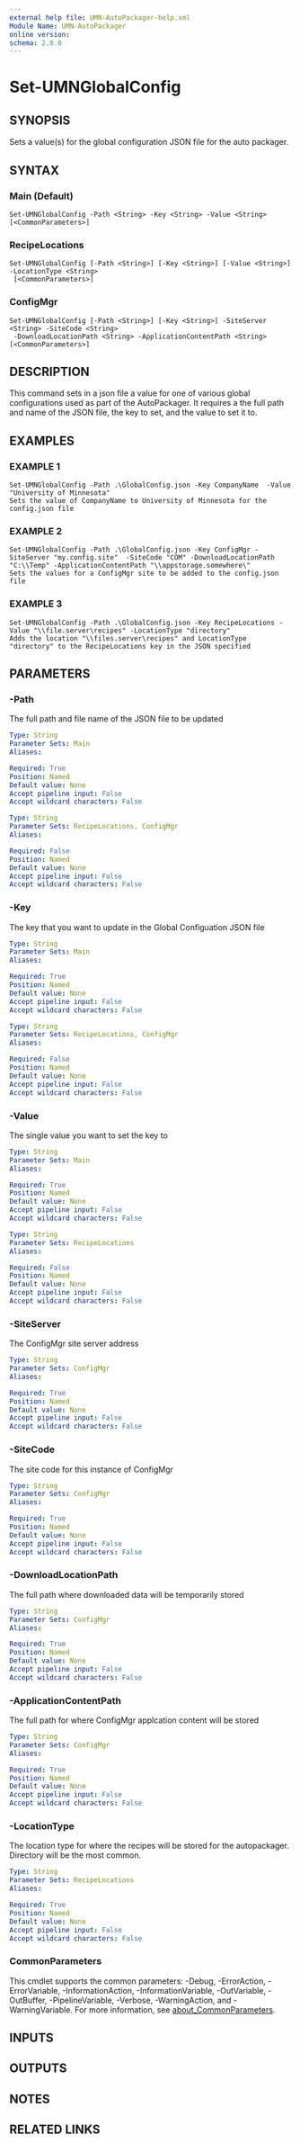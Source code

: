 ```yaml
---
external help file: UMN-AutoPackager-help.xml
Module Name: UMN-AutoPackager
online version:
schema: 2.0.0
---
```


# Set-UMNGlobalConfig

## SYNOPSIS
Sets a value(s) for the global configuration JSON file for the auto packager.

## SYNTAX

### Main (Default)
```
Set-UMNGlobalConfig -Path <String> -Key <String> -Value <String> [<CommonParameters>]
```

### RecipeLocations
```
Set-UMNGlobalConfig [-Path <String>] [-Key <String>] [-Value <String>] -LocationType <String>
 [<CommonParameters>]
```

### ConfigMgr
```
Set-UMNGlobalConfig [-Path <String>] [-Key <String>] -SiteServer <String> -SiteCode <String>
 -DownloadLocationPath <String> -ApplicationContentPath <String> [<CommonParameters>]
```

## DESCRIPTION
This command sets in a json file a value for one of various global configurations used as part of the AutoPackager.
It requires a the full path and name of the JSON file, the key to set, and the value to set it to.

## EXAMPLES

### EXAMPLE 1
```
Set-UMNGlobalConfig -Path .\GlobalConfig.json -Key CompanyName  -Value "University of Minnesota"
Sets the value of CompanyName to University of Minnesota for the config.json file
```

### EXAMPLE 2
```
Set-UMNGlobalConfig -Path .\GlobalConfig.json -Key ConfigMgr -SiteServer "my.config.site"  -SiteCode "COM" -DownloadLocationPath "C:\\Temp" -ApplicationContentPath "\\appstorage.somewhere\"
Sets the values for a ConfigMgr site to be added to the config.json file
```

### EXAMPLE 3
```
Set-UMNGlobalConfig -Path .\GlobalConfig.json -Key RecipeLocations -Value "\\file.server\recipes" -LocationType "directory"
Adds the location "\\files.server\recipes" and LocationType "directory" to the RecipeLocations key in the JSON specified
```

## PARAMETERS

### -Path
The full path and file name of the JSON file to be updated

```yaml
Type: String
Parameter Sets: Main
Aliases:

Required: True
Position: Named
Default value: None
Accept pipeline input: False
Accept wildcard characters: False
```

```yaml
Type: String
Parameter Sets: RecipeLocations, ConfigMgr
Aliases:

Required: False
Position: Named
Default value: None
Accept pipeline input: False
Accept wildcard characters: False
```

### -Key
The key that you want to update in the Global Configuation JSON file

```yaml
Type: String
Parameter Sets: Main
Aliases:

Required: True
Position: Named
Default value: None
Accept pipeline input: False
Accept wildcard characters: False
```

```yaml
Type: String
Parameter Sets: RecipeLocations, ConfigMgr
Aliases:

Required: False
Position: Named
Default value: None
Accept pipeline input: False
Accept wildcard characters: False
```

### -Value
The single value you want to set the key to

```yaml
Type: String
Parameter Sets: Main
Aliases:

Required: True
Position: Named
Default value: None
Accept pipeline input: False
Accept wildcard characters: False
```

```yaml
Type: String
Parameter Sets: RecipeLocations
Aliases:

Required: False
Position: Named
Default value: None
Accept pipeline input: False
Accept wildcard characters: False
```

### -SiteServer
The ConfigMgr site server address

```yaml
Type: String
Parameter Sets: ConfigMgr
Aliases:

Required: True
Position: Named
Default value: None
Accept pipeline input: False
Accept wildcard characters: False
```

### -SiteCode
The site code for this instance of ConfigMgr

```yaml
Type: String
Parameter Sets: ConfigMgr
Aliases:

Required: True
Position: Named
Default value: None
Accept pipeline input: False
Accept wildcard characters: False
```

### -DownloadLocationPath
The full path where downloaded data will be temporarily stored

```yaml
Type: String
Parameter Sets: ConfigMgr
Aliases:

Required: True
Position: Named
Default value: None
Accept pipeline input: False
Accept wildcard characters: False
```

### -ApplicationContentPath
The full path for where ConfigMgr applcation content will be stored

```yaml
Type: String
Parameter Sets: ConfigMgr
Aliases:

Required: True
Position: Named
Default value: None
Accept pipeline input: False
Accept wildcard characters: False
```

### -LocationType
The location type for where the recipes will be stored for the autopackager.
Directory will be the most common.

```yaml
Type: String
Parameter Sets: RecipeLocations
Aliases:

Required: True
Position: Named
Default value: None
Accept pipeline input: False
Accept wildcard characters: False
```

### CommonParameters
This cmdlet supports the common parameters: -Debug, -ErrorAction, -ErrorVariable, -InformationAction, -InformationVariable, -OutVariable, -OutBuffer, -PipelineVariable, -Verbose, -WarningAction, and -WarningVariable. For more information, see [about_CommonParameters](http://go.microsoft.com/fwlink/?LinkID=113216).

## INPUTS

## OUTPUTS

## NOTES

## RELATED LINKS
